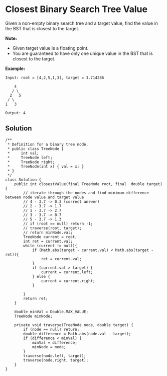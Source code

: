 # Closest Binary Search Tree Value

Given a non-empty binary search tree and a target value, find the value in the BST that is closest to the target.

**Note:**

* Given target value is a floating point.
* You are guaranteed to have only one unique value in the BST that is closest to the target.

**Example:**

```
Input: root = [4,2,5,1,3], target = 3.714286

    4
   / \
  2   5
 / \
1   3

Output: 4
```

## Solution

```
/**
 * Definition for a binary tree node.
 * public class TreeNode {
 *     int val;
 *     TreeNode left;
 *     TreeNode right;
 *     TreeNode(int x) { val = x; }
 * }
 */
class Solution {
    public int closestValue(final TreeNode root, final  double target) {
        // iterate through the nodes and find minimum difference between node value and target value
        // 4 - 3.7 -> 0.3 (correct answer)
        // 2 - 3.7 -> 1.7
        // 1 - 3.7 -> 2.7
        // 3 - 3.7 -> 0.7
        // 5 - 3.7 -> 1.3
        // if (root == null) return -1;
        // traverse(root, target);
        // return minNode.val;
        TreeNode current = root;
        int ret = current.val;   
        while (current != null){
            if (Math.abs(target - current.val) < Math.abs(target - ret)){
                ret = current.val;
            }
            if (current.val > target) {
                current = current.left;
            } else {
                current = current.right;
            }
            
        }     
        return ret;
    }
    
    double minVal = Double.MAX_VALUE;
    TreeNode minNode;
    
    private void traverse(TreeNode node, double target) {
        if (node == null) return;
        double difference = Math.abs(node.val - target);
        if (difference < minVal) {
            minVal = difference;
            minNode = node;
        }
        traverse(node.left, target);
        traverse(node.right, target);
    }
}
```



